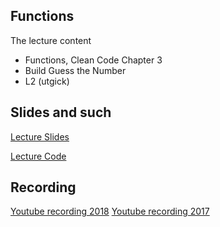 ## Functions

The lecture content
 * Functions, Clean Code Chapter 3
 * Build Guess the Number
 * L2 (utgick)

## Slides and such
 [Lecture Slides](https://docs.google.com/presentation/d/1KgQleHLoM8xkdANv_KEiuPMoUQzEFCKvE0PBCkt0e00/edit?usp=sharing)
 
 [Lecture Code](https://github.com/dntoll/1dv610/tree/master/lectures/examples/l2/2018)

## Recording

[Youtube recording 2018](https://www.youtube.com/watch?v=j0YEQV3Ii08)
[Youtube recording 2017](https://www.youtube.com/watch?v=mBGC5XEjfJY)
